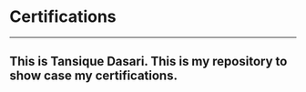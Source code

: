 # Certifications
---
## This is Tansique Dasari. This is my repository to show case my certifications.
